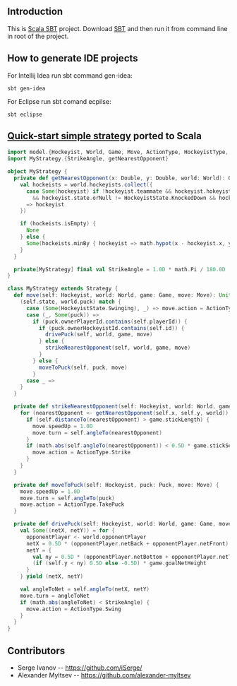 Introduction
------------

This is [Scala SBT](http://www.scala-sbt.org) project. Download [SBT](http://www.scala-sbt.org/download.html) and then
run it from command line in root of the project.

How to generate IDE projects
----------------------------

For Intellij Idea run sbt command gen-idea:
```shell
sbt gen-idea
```

For Eclipse run sbt comand ecpilse:
```shell
sbt eclipse
```

[Quick-start simple strategy](http://russianaicup.ru/p/quick) ported to Scala
-----------------------------------------------------------------------------

```scala
import model.{Hockeyist, World, Game, Move, ActionType, HockeyistType, HockeyistState, Puck}
import MyStrategy.{StrikeAngle, getNearestOpponent}

object MyStrategy {
  private def getNearestOpponent(x: Double, y: Double, world: World): Option[Hockeyist] = {
    val hockeists = world.hockeyists.collect({
      case Some(hockeyist) if !hockeyist.teammate && hockeyist.hokeyistType.orNull != HockeyistType.Goalie
        && hockeyist.state.orNull != HockeyistState.KnockedDown && hockeyist.state.orNull != HockeyistState.Resting
      => hockeyist
    })

    if (hockeists.isEmpty) {
      None
    } else {
      Some(hockeists.minBy { hockeyist => math.hypot(x - hockeyist.x, y - hockeyist.y)})
    }
  }

  private[MyStrategy] final val StrikeAngle = 1.0D * math.Pi / 180.0D
}

class MyStrategy extends Strategy {
  def move(self: Hockeyist, world: World, game: Game, move: Move): Unit = {
    (self.state, world.puck) match {
      case (Some(HockeyistState.Swinging), _) => move.action = ActionType.Strike
      case (_, Some(puck)) =>
        if (puck.ownerPlayerId.contains(self.playerId)) {
          if (puck.ownerHockeyistId.contains(self.id)) {
            drivePuck(self, world, game, move)
          } else {
            strikeNearestOpponent(self, world, game, move)
          }
        } else {
          moveToPuck(self, puck, move)
        }
      case _ =>
    }
  }

  private def strikeNearestOpponent(self: Hockeyist, world: World, game: Game, move: Move) {
    for (nearestOpponent <- getNearestOpponent(self.x, self.y, world)) {
      if (self.distanceTo(nearestOpponent) > game.stickLength) {
        move.speedUp = 1.0D
        move.turn = self.angleTo(nearestOpponent)
      }
      if (math.abs(self.angleTo(nearestOpponent)) < 0.5D * game.stickSector) {
        move.action = ActionType.Strike
      }
    }
  }

  private def moveToPuck(self: Hockeyist, puck: Puck, move: Move) {
    move.speedUp = 1.0D
    move.turn = self.angleTo(puck)
    move.action = ActionType.TakePuck
  }

  private def drivePuck(self: Hockeyist, world: World, game: Game, move: Move) {
    val Some((netX, netY)) = for {
      opponentPlayer <- world.opponentPlayer
      netX = 0.5D * (opponentPlayer.netBack + opponentPlayer.netFront)
      netY = {
        val ny = 0.5D * (opponentPlayer.netBottom + opponentPlayer.netTop)
        (if (self.y < ny) 0.5D else -0.5D) * game.goalNetHeight
      }
    } yield (netX, netY)

    val angleToNet = self.angleTo(netX, netY)
    move.turn = angleToNet
    if (math.abs(angleToNet) < StrikeAngle) {
      move.action = ActionType.Swing
    }
  }
}
```

Contributors
------------

* Serge Ivanov -- https://github.com/iSerge/
* Alexander Myltsev -- https://github.com/alexander-myltsev
